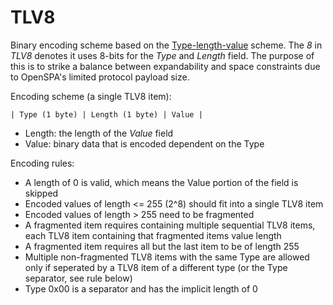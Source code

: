# TLV8
Binary encoding scheme based on the [Type-length-value](https://en.wikipedia.org/wiki/Type%E2%80%93length%E2%80%93value)
scheme.
The *8* in *TLV8* denotes it uses 8-bits for the *Type* and *Length* field.
The purpose of this is to strike a balance between expandability and space constraints due to OpenSPA's limited protocol 
payload size. 

Encoding scheme (a single TLV8 item):
```
| Type (1 byte) | Length (1 byte) | Value |
```

* Length: the length of the *Value* field
* Value: binary data that is encoded dependent on the Type

Encoding rules:
* A length of 0 is valid, which means the Value portion of the field is skipped
* Encoded values of length <= 255 (2^8) should fit into a single TLV8 item
* Encoded values of length > 255 need to be fragmented
* A fragmented item requires containing multiple sequential TLV8 items, each TLV8 item containing that fragmented items 
  value length
* A fragmented item requires all but the last item to be of length 255
* Multiple non-fragmented TLV8 items with the same Type are allowed only if seperated by a TLV8 item of a different type (or the Type 
  separator, see rule below) 
* Type 0x00 is a separator and has the implicit length of 0
